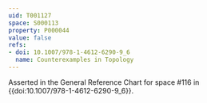 ```yaml
---
uid: T001127
space: S000113
property: P000044
value: false
refs:
- doi: 10.1007/978-1-4612-6290-9_6
  name: Counterexamples in Topology
---
```


Asserted in the General Reference Chart for space #116 in
{{doi:10.1007/978-1-4612-6290-9_6}}.
